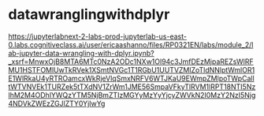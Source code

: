 # datawranglingwithdplyr
https://jupyterlabnext-2-labs-prod-jupyterlab-us-east-0.labs.cognitiveclass.ai/user/ericaashanno/files/RP0321EN/labs/module_2/lab-jupyter-data-wrangling-with-dplyr.ipynb?_xsrf=MnwxOjB8MTA6MTc0NzA2ODc1NXw1Ol94c3JmfDEzMjpaREZsWlRFMU1HSTFOMlUwTkRVek1XSmtNVGc1T1RGbU1UUTVZMlZoTldNNlptWmlOR1E1WlRkaU4yRTROamcxWkRjeVlqSmxNRFV6WTJKaU9EWmpZMlpoTWpCalltWTVNVEk1TURZek5tTXdNV1ZrWm1JME56SmpaVFkyTlRVM1lRPT18NTI5NzlhM2M4ODhlYWQzYTM5NjBmZTIzMGYyMzYyYjcyZWVkN2I0MzY2NzI5Njg4NDVkZWEzZGJlZTY0YjIwYg

